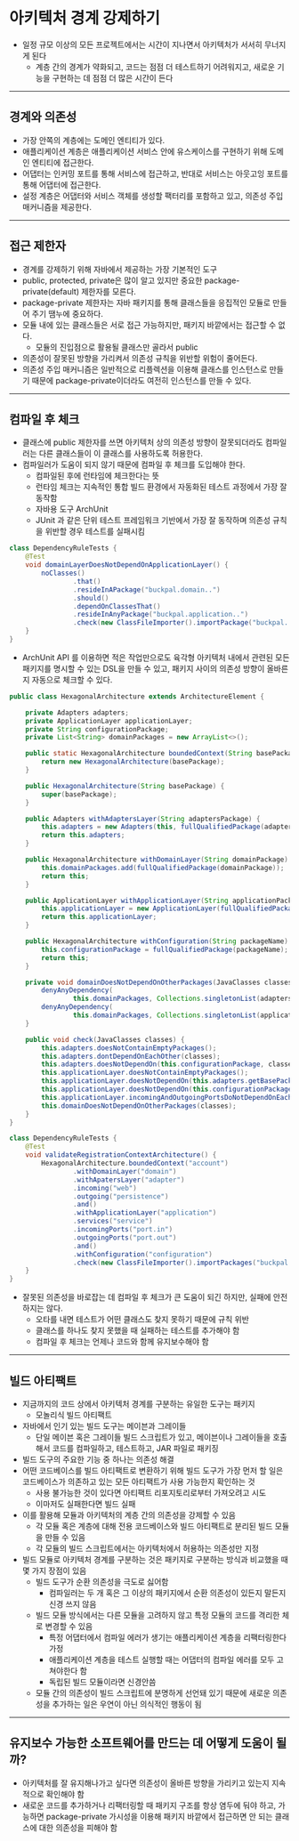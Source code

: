# 아키텍처 경계 강제하기

- 일정 규모 이상의 모든 프로젝트에서는 시간이 지나면서 아키텍처가 서서히 무너지게 된다
  - 계층 간의 경계가 약화되고, 코드는 점점 더 테스트하기 어려워지고, 새로운 기능을 구현하는 데 점점 더 많은 시간이 든다

--------

## 경계와 의존성

- 가장 안쪽의 계층에는 도메인 엔티티가 있다.
- 애플리케이션 계층은 애플리케이션 서비스 안에 유스케이스를 구현하기 위해 도메인 엔티티에 접근한다.
- 어댑터는 인커밍 포트를 통해 서비스에 접근하고, 반대로 서비스는 아웃고잉 포트를 통해 어댑터에 접근한다.
- 설정 계층은 어댑터와 서비스 객체를 생성할 팩터리를 포함하고 있고, 의존성 주입 매커니즘을 제공한다.

-------------

## 접근 제한자

- 경계를 강제하기 위해 자바에서 제공하는 가장 기본적인 도구
- public, protected, private은 많이 알고 있지만 중요한 package-private(default) 제한자를 모른다.
- package-private 제한자는 자바 패키지를 통해 클래스들을 응집적인 모듈로 만들어 주기 땜누에 중요하다.
- 모듈 내에 있는 클래스들은 서로 접근 가능하지만, 패키지 바깥에서는 접근할 수 없다.
  - 모듈의 진입점으로 활용될 클래스만 골라서 public
- 의존성이 잘못된 방향을 가리켜서 의존성 규칙을 위반할 위험이 줄어든다.
- 의존성 주입 매커니즘은 일반적으로 리플렉션을 이용해 클래스를 인스턴스로 만들기 때문에 package-private이더라도 여전히 인스턴스를 만들 수 있다.

---------

## 컴파일 후 체크

- 클래스에 public 제한자를 쓰면 아키텍처 상의 의존성 방향이 잘못되더라도 컴파일러는 다른 클래스들이 이 클래스를 사용하도록 허용한다.
- 컴파일러가 도움이 되지 않기 때문에 컴파일 후 체크를 도입해야 한다.
  - 컴파일된 후에 런타임에 체크한다는 뜻
  - 런타임 체크는 지속적인 통합 빌드 환경에서 자동화된 테스트 과정에서 가장 잘 동작함
  - 자바용 도구 ArchUnit
  - JUnit 과 같은 단위 테스트 프레임워크 기반에서 가장 잘 동작하며 의존성 규칙을 위반할 경우 테스트를 실패시킴

```java
class DependencyRuleTests {
    @Test
    void domainLayerDoesNotDependOnApplicationLayer() {
        noClasses()
                .that()
                .resideInAPackage("buckpal.domain..")
                .should()
                .dependOnClassesThat()
                .resideInAnyPackage("buckpal.application..")
                .check(new ClassFileImporter().importPackage("buckpal.."));
    }
}
```

- ArchUnit API 를 이용하면 적은 작업만으로도 육각형 아키텍처 내에서 관련된 모든 패키지를 명시할 수 있는 DSL을 만들 수 있고, 패키지 사이의 의존성
방향이 올바른지 자동으로 체크할 수 있다.

```java
public class HexagonalArchitecture extends ArchitectureElement {

    private Adapters adapters;
    private ApplicationLayer applicationLayer;
    private String configurationPackage;
    private List<String> domainPackages = new ArrayList<>();

    public static HexagonalArchitecture boundedContext(String basePackage) {
        return new HexagonalArchitecture(basePackage);
    }

    public HexagonalArchitecture(String basePackage) {
        super(basePackage);
    }

    public Adapters withAdaptersLayer(String adaptersPackage) {
        this.adapters = new Adapters(this, fullQualifiedPackage(adaptersPackage));
        return this.adapters;
    }

    public HexagonalArchitecture withDomainLayer(String domainPackage) {
        this.domainPackages.add(fullQualifiedPackage(domainPackage));
        return this;
    }

    public ApplicationLayer withApplicationLayer(String applicationPackage) {
        this.applicationLayer = new ApplicationLayer(fullQualifiedPackage(applicationPackage), this);
        return this.applicationLayer;
    }

    public HexagonalArchitecture withConfiguration(String packageName) {
        this.configurationPackage = fullQualifiedPackage(packageName);
        return this;
    }

    private void domainDoesNotDependOnOtherPackages(JavaClasses classes) {
        denyAnyDependency(
                this.domainPackages, Collections.singletonList(adapters.basePackage), classes);
        denyAnyDependency(
                this.domainPackages, Collections.singletonList(applicationLayer.basePackage), classes);
    }

    public void check(JavaClasses classes) {
        this.adapters.doesNotContainEmptyPackages();
        this.adapters.dontDependOnEachOther(classes);
        this.adapters.doesNotDependOn(this.configurationPackage, classes);
        this.applicationLayer.doesNotContainEmptyPackages();
        this.applicationLayer.doesNotDependOn(this.adapters.getBasePackage(), classes);
        this.applicationLayer.doesNotDependOn(this.configurationPackage, classes);
        this.applicationLayer.incomingAndOutgoingPortsDoNotDependOnEachOther(classes);
        this.domainDoesNotDependOnOtherPackages(classes);
    }
}

class DependencyRuleTests {
    @Test
    void validateRegistrationContextArchitecture() {
        HexagonalArchitecture.boundedContext("account")
                .withDomainLayer("domain")
                .withApatersLayer("adapter")
                .incoming("web")
                .outgoing("persistence")
                .and()
                .withApplicationLayer("application")
                .services("service")
                .incomingPorts("port.in")
                .outgoingPorts("port.out")
                .and()
                .withConfiguration("configuration")
                .check(new ClassFileImporter().importPackages("buckpal..."));
    }
}
```

- 잘못된 의존성을 바로잡는 데 컴파일 후 체크가 큰 도움이 되긴 하지만, 실패에 안전하지는 않다.
  - 오타를 내면 테스트가 어떤 클래스도 찾지 못하기 때문에 규칙 위반
  - 클래스를 하나도 찾지 못했을 때 실패하는 테스트를 추가해야 함
  - 컴파일 후 체크는 언제나 코드와 함께 유지보수해야 함

-----------

## 빌드 아티팩트

- 지금까지의 코드 상에서 아키텍처 경계를 구분하는 유일한 도구는 패키지
  - 모놀리식 빌드 아티팩트
- 자바에서 인기 있는 빌드 도구는 메이븐과 그레이들
  - 단일 메이븐 혹은 그레이들 빌드 스크립트가 있고, 메이븐이나 그레이들을 호출해서 코드를 컴파일하고, 테스트하고, JAR 파일로 패키징
- 빌드 도구의 주요한 기능 중 하나는 의존성 해결
- 어떤 코드베이스를 빌드 아티팩트로 변환하기 위해 빌드 도구가 가장 먼저 할 일은 코드베이스가 의존하고 있는 모든 아티팩트가 사용 가능한지 확인하는 것
  - 사용 불가능한 것이 있다면 아티팩트 리포지토리로부터 가져오려고 시도
  - 이마저도 실패한다면 빌드 실패
- 이를 활용해 모듈과 아키텍처의 계층 간의 의존성을 강제할 수 있음
  - 각 모듈 혹은 계층에 대해 전용 코드베이스와 빌드 아티팩트로 분리된 빌드 모듈을 만들 수 있음
  - 각 모듈의 빌드 스크립트에서는 아키텍처에서 허용하는 의존성만 지정
- 빌드 모듈로 아키텍처 경계를 구분하는 것은 패키지로 구분하는 방식과 비교했을 때 몇 가지 장점이 있음
  - 빌드 도구가 순환 의존성을 극도로 싫어함
    - 컴파일러는 두 개 혹은 그 이상의 패키지에서 순환 의존성이 있든지 말든지 신경 쓰지 않음
  - 빌드 모듈 방식에서는 다른 모듈을 고려하지 않고 특정 모듈의 코드를 격리한 체로 변경할 수 있음
    - 특정 어댑터에서 컴파일 에러가 생기는 애플리케이션 계층을 리팩터링한다 가정
    - 애플리케이션 계층을 테스트 실행할 때는 어댑터의 컴파일 에러를 모두 고쳐야한다 함
    - 독립된 빌드 모듈이라면 신경안씀
  - 모듈 간의 의존성이 빌드 스크립트에 분명하게 선언돼 있기 때문에 새로운 의존성을 추가하는 일은 우연이 아닌 의식적인 행동이 됨

------------

## 유지보수 가능한 소프트웨어를 만드는 데 어떻게 도움이 될까?

- 아키텍처를 잘 유지해나가고 싶다면 의존성이 올바른 방향을 가리키고 있는지 지속적으로 확인해야 함
- 새로운 코드를 추가하거나 리팩터링할 때 패키지 구조를 항상 염두에 둬야 하고, 가능하면 package-private 가시성을 이용해 패키지 바깥에서 접근하면 안 되는 클래스에 대한
의존성을 피해야 함
